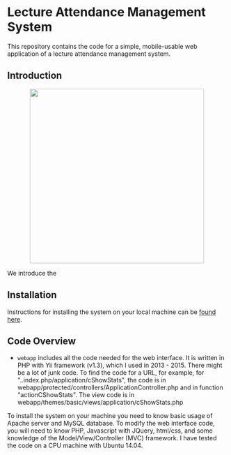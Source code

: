 # Lecture Attendance Management System

This repository contains the code for a simple, mobile-usable web application of a lecture attendance management system.


## Introduction

<div align="center">
  <div style="">
      <img src="images/" height="400px" />
  </div>
</div>

We introduce the


## Installation
Instructions for installing the system on your local machine can be [found here](INSTALL.md).

## Code Overview
- `webapp` includes all the code needed for the web interface. It is written in PHP with Yii framework (v1.3), which I used in 2013 - 2015. There might be a lot of junk code. To find the code for a URL, for example, for "..index.php/application/cShowStats", the code is in webapp/protected/controllers/ApplicationController.php and in function "actionCShowStats". The view code is in webapp/themes/basic/views/application/cShowStats.php

To install the system on your machine you need to know basic usage of Apache server and MySQL database. To modify the web interface code, you will need to know PHP, Javascript with JQuery, html/css, and some knowledge of the Model/View/Controller (MVC) framework. I have tested the code on a CPU machine with Ubuntu 14.04.
